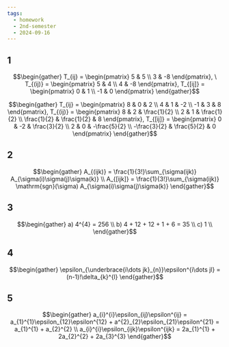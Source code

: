 ```yaml
---
tags:
  - homework
  - 2nd-semester
  - 2024-09-16
---
```

## 1

$$\begin{gather}
T_{ij} = \begin{pmatrix}
5 & 5 \\
3 & -8
\end{pmatrix}, \ T_{(ij)} = \begin{pmatrix}
5 & 4 \\
4 & -8
\end{pmatrix}, T_{[ij]} = \begin{pmatrix}
0 & 1 \\
-1 & 0
\end{pmatrix}
\end{gather}$$

$$\begin{gather}
T_{ij} = \begin{pmatrix}
8 & 0 & 2 \\
4 & 1 & -2 \\
-1 & 3 & 8
\end{pmatrix}, T_{(ij)} = \begin{pmatrix}
8 & 2 & \frac{1}{2} \\
2 & 1 & \frac{1}{2} \\
\frac{1}{2} & \frac{1}{2} & 8
\end{pmatrix}, T_{[ij]} = \begin{pmatrix}
0 & -2 & \frac{3}{2} \\
2 & 0 & -\frac{5}{2} \\
-\frac{3}{2} & \frac{5}{2} & 0
\end{pmatrix}
\end{gather}$$

## 2

$$\begin{gather}
A_{(ijk)} = \frac{1}{3!}\sum_{\sigma(ijk)} A_{\sigma(i)\sigma(j)\sigma(k)} \\
A_{[ijk]} = \frac{1}{3!}\sum_{\sigma(ijk)} \mathrm{sgn}(\sigma) A_{\sigma(i)\sigma(j)\sigma(k)} 
\end{gather}$$

## 3

$$\begin{gather}
a) 4^{4} = 256 \\
b) 4 + 12 + 12 + 1 + 6 = 35 \\
c) 1 \\
\end{gather}$$

## 4

$$\begin{gather}
\epsilon_{\underbrace{i\dots jk}_{n}}\epsilon^{i\dots jl} = (n-1)!\delta_{k}^{l}
\end{gather}$$

## 5

$$\begin{gather}
a_{i}^{i}\epsilon_{ij}\epsilon^{ij} = a_{1}^{1}\epsilon_{12}\epsilon^{12} + a^{2}_{2}\epsilon_{21}\epsilon^{21} = a_{1}^{1} + a_{2}^{2} \\
a_{i}^{i}\epsilon_{ijk}\epsilon^{ijk} = 2a_{1}^{1} + 2a_{2}^{2} + 2a_{3}^{3}
\end{gather}$$